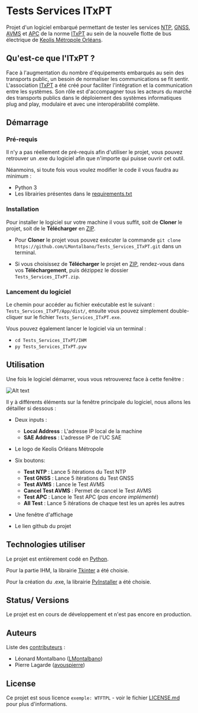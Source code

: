 # Tests Services ITxPT

Projet d'un logiciel embarqué permettant de tester les services 
[NTP](https://wiki.itxpt.org/index.php?title=S02P02-Time_-_v2.1.1), 
[GNSS](https://wiki.itxpt.org/index.php?title=S02P03-GNSSLocation_-_v2.1.1), 
[AVMS](https://wiki.itxpt.org/index.php?title=S02P06-AVMS_-_v2.1.1) 
et [APC](https://wiki.itxpt.org/index.php?title=S02P07-APC_-_v2.1.1) 
de la norme [ITxPT](https://itxpt.org/) au
sein de la nouvelle flotte de bus électrique de 
[Keolis Métropole Orléans](https://www.keolis-orleans-recrute.com/qui-sommes-nous/).

## Qu'est-ce que l'ITxPT ?
Face à l'augmentation du nombre d'équipements embarqués au sein des transports public, un besoin de normaliser les
communications se fit sentir.
L'association [ITxPT](https://itxpt.org/) a été créé pour faciliter l'intégration et la communication entre les 
systèmes. Son rôle est d'accompagner tous les acteurs du marché des transports publics dans le déploiement des systèmes
informatiques plug and play, modulaire et avec une interopérabilité complète. 


## Démarrage

### Pré-requis

Il n'y a pas réellement de pré-requis afin d'utiliser le projet, vous pouvez retrouver un .exe du logiciel afin que
n'importe qui puisse ouvrir cet outil.

Néanmoins, si toute fois vous voulez modifier le code il vous faudra au minimum : 

- Python 3
- Les librairies présentes dans le [requirements.txt](https://github.com/LMontalbano/Tests_Services_ITxPT/blob/main/requirements.txt)

### Installation

Pour installer le logiciel sur votre machine il vous suffit, soit de **Cloner** 
le projet, soit de le **Télécharger** en [ZIP](https://github.com/LMontalbano/Tests_Services_ITxPT/archive/refs/heads/main.zip).

- Pour **Cloner** le projet vous pouvez exécuter la commande
``git clone https://github.com/LMontalbano/Tests_Services_ITxPT.git`` dans un terminal.
  

- Si vous choisissez de **Télécharger** le projet en 
[ZIP](https://github.com/LMontalbano/Tests_Services_ITxPT/archive/refs/heads/main.zip), rendez-vous dans vos
**Téléchargement**, puis dézippez le dossier ``Tests_Services_ITxPT.zip``. 

### Lancement du logiciel

Le chemin pour accéder au fichier exécutable est le suivant : ``Tests_Services_ITxPT/App/dist/``, ensuite vous pouvez
simplement double-cliquer sur le fichier ``Tests_Services_ITxPT.exe``.

Vous pouvez également lancer le logiciel via un terminal :
- ``cd Tests_Services_ITxPT/IHM``
- ``py Tests_Services_ITxPT.pyw``

## Utilisation
Une fois le logiciel démarrer, vous vous retrouverez face à cette fenêtre :


![Alt text](https://github.com/LMontalbano/Tests_Services_ITxPT/blob/main/Docs/app_screenshot.png?raw=true "app_screenshot")

Il y à différents éléments sur la fenêtre principale du logiciel, nous allons les détailler si dessous :

- Deux inputs :
  - **Local Address** : L'adresse IP local de la machine
  - **SAE Address** : L'adresse IP de l'UC SAE
	

- Le logo de Keolis Orléans Métropole


- Six boutons:
  - **Test NTP** : Lance 5 itérations du Test NTP
  - **Test GNSS** : Lance 5 itérations du Test GNSS
  - **Test AVMS** : Lance le Test AVMS
  - **Cancel Test AVMS** : Permet de cancel le Test AVMS
  - **Test APC** : Lance le Test APC (_pas encore implémenté_)
  - **All Test** : Lance 5 itérations de chaque test les un après les autres
    

- Une fenêtre d'affichage
	

- Le lien github du projet

## Technologies utiliser
Le projet est entièrement codé en [Python](https://www.python.org/).

Pour la partie IHM, la librairie [Tkinter](https://docs.python.org/3/library/tkinter.html) a été choisie.

Pour la création du .exe, la librairie [PyInstaller](https://www.pyinstaller.org/) a été choisie.



## Status/ Versions
Le projet est en cours de développement et n'est pas encore en production.

## Auteurs
Liste des [contributeurs](https://github.com/LMontalbano/Tests_Services_ITxPT/graphs/contributors) : 
- Léonard Montalbano ([LMontalbano](https://github.com/LMontalbano))
- Pierre Lagarde ([avouspierre](https://github.com/avouspierre))

## License

Ce projet est sous licence ``exemple: WTFTPL`` - voir le fichier [LICENSE.md](LICENSE.md) pour plus d'informations.


